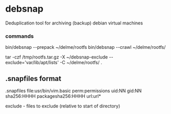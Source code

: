 # debsnap

Deduplication tool for archiving (backup) debian virtual machines


### commands

bin/debsnap --prepack ~/delme/rootfs
bin/debsnap --crawl ~/delme/rootfs/

tar -czf /tmp/rootfs.tar.gz -X ~/debsnap-exclude --exclude='var/lib/apt/lists' -C ~/delme/rootfs/ .

## .snapfiles format
.snapfiles
  file:usr/bin/vim.basic perm:permissions uid:NN gid:NN sha256:HHHH 
  packagesha256:HHHH url:url* 

exclude - files to exclude (relative to start of directory)

